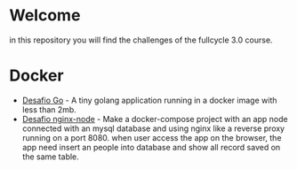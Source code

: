 # Welcome
in this repository you will find the challenges of the fullcycle 3.0 course.

# Docker

- [Desafio Go](https://github.com/tiagoknipers/fullcycle/tree/main/docker/desafio-go) - A tiny golang application running in a docker image with less than 2mb.
- [Desafio nginx-node](https://github.com/tiagoknipers/fullcycle/tree/main/docker/desafio-nginx-node) - Make a docker-compose project with an app node connected with an mysql database and using nginx like a reverse proxy running on a port 8080. when user access the app on the browser, the app need insert an people into database and show all record saved on the same table.
